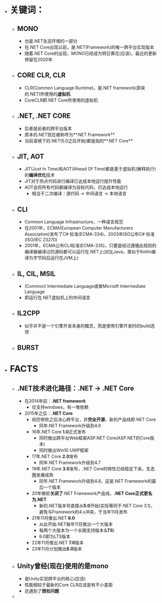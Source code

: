 - # 关键词：
	- ## MONO
		- 也是.NET生态环境的一部分
		- 在.NET Core出现以前，是.NET(Framework)的唯一跨平台实现版本
		- 随着.NET Core的出现，MONO已经成为明日黄花(应该)，最近的更新停留在2020年
	- ## CORE CLR, CLR
		- CLR(Common Language Runtime)，是.NET framework(原来的.NET)所使用的**虚拟机**
		- CoreCLR即.NET Core所使用的虚拟机
	- ## .NET, .NET CORE
		- 后者是前者的跨平台版本
		- 原本的.NET现在被称呼为**.NET Framework**
		- 当前语境下的.NET(5.0之后开始)都是指的**.NET Core**
	- ## JIT, AOT
		- JIT(Just In Time)和AOT(Ahead Of Time)都是基于虚拟机(解释执行)的**编译优化**技术
		- JIT对于热点代码进行编译已达成本地运行提升性能
		- AOT会将所有代码都编译为目标代码，已达成本地运行
			- 相当于二次编译：源代码 -> 中间语言 -> 本地语言
	- ## CLI
		- Common Language Infrastructure，一种语言规范
		- 在2001年，ECMA(European Computer Manufacturers Association)发布了C# 标准(ECMA-334)，2003年ISO公布C# 标准(ISO/IEC 23270)
		- 2001年，ECMA公布CLI标准(ECMA-335)，只要是经过遵循此规则的编译器编译过的源码都可以运行在.NET上(对比Java，类似于Kotlin编译为字节码后运行在JVM上)
	- ## IL, CIL, MSIL
		- (Common) Intermediate Language或者Micrisift Intermediate Language
		- 即运行在.NET虚拟机上的中间语言
	- ## IL2CPP
		- 似乎并不是一个引擎开发本身的概念，而是使用引擎开发时的build选项
	- ## BURST
- # FACTS
	- ## .NET技术进化路径：.NET -> .NET Core
		- 在2014年前：**.NET framework**
			- 仅支持windows，有一堆依赖
		- 2015年之后：**.NET Core**
			- 经历惨败之后决心跨平台，并**完全开源**，新的产品线即.NET  Core
				- 同年.NET Framework升级到4.6
			- 16年.NET Core **1.0**正式发布
				- 同时推出跨平台Web框架ASP.NET Core(ASP.NET的Core版本)
				- 同时推出Win10 UWP框架
			- 17年.NET Core **2.0**发布
				- 同年.NET Framework升级到4.7
			- 19年.NET Core **3.0**发布，.NET Core的特性已经稳定下来，生态圈发展成熟
				- 同年.NET Framework升级到4.8，这是.NET Framework的最后一个版本
			- 20年微软**关闭了**.NET Framework产品线，**.NET Core正式更名为.NET**
				- 新的.NET版本号直接从**5.0**开始(实际等同于.NET Core 3.1)，避免与Framework的4.x冲突，于当年11月发布
			- 21年11月推出.NET **6.0**
				- 从此开始.NET每年11月推出一个大版本
				- 每两个大版本为一个长期支持版本(**LTS**)
				- 6.0即为LTS版本
			- 22年11月推出.NET **7.0**版本
			- 23年11月计划推出**8.0**版本
	- ## Unity曾经(现在)使用的是**mono**
		- 是Unity实现跨平台的核心(应该)
		- 性能相较于最新的Core CLR应该是有不小差距
		- 还遇到了**授权问题**
	-
